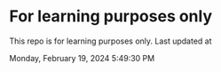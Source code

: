 # For learning purposes only
This repo is for learning purposes only.
Last updated at

Monday, February 19, 2024 5:49:30 PM


